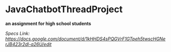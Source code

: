 # JavaChatbotThreadProject
**an assignment for high school students**

_Specs Link:
https://docs.google.com/document/d/1kHHDS4sPQGVrF1GTpeh5twscHGNerJB423r2dl-a26U/edit_
